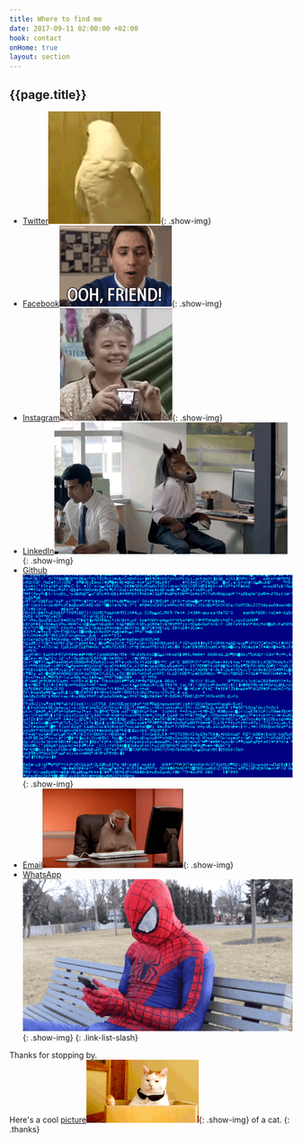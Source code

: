 ```yaml
---
title: Where to find me
date: 2017-09-11 02:00:00 +02:00
hook: contact
onHome: true
layout: section
---
```


## {{page.title}}

- [Twitter![](/assets/img/gifs/bird.gif)](//twitter.com/ChristianWijnia){: .show-img}
- [Facebook![](/assets/img/gifs/facebook.gif)](//www.facebook.com/ChristianWijnia){: .show-img}
- [Instagram![](/assets/img/gifs/photo.gif)](//instagram.com/christhebutcher){: .show-img}
- [LinkedIn![](/assets/img/gifs/office.gif)](//linkedin.com/in/christian-wijnia-1364a29b){: .show-img}
- [Github![](/assets/img/gifs/code.gif)](//github.com/christhebutcher){: .show-img}
- [Email![](/assets/img/gifs/monkey.gif)](mailto:ccwijnia@gmail.com){: .show-img}
- [WhatsApp![](/assets/img/gifs/spiderman.gif)](//api.whatsapp.com/send?phone=31642407442){: .show-img}
{: .link-list-slash}

Thanks for stopping by.<br> Here's a cool [picture![](/assets/img/gifs/cat.gif)](javascript:){: .show-img} of a cat.
{: .thanks}